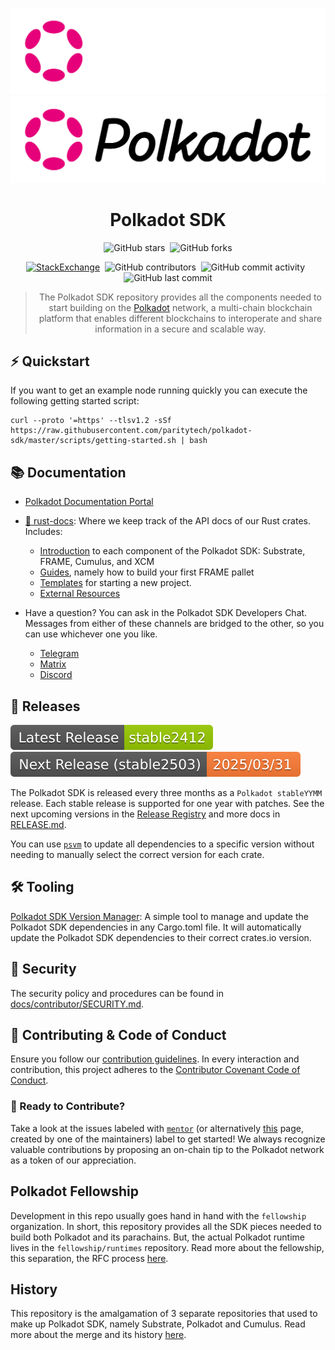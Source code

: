 <div align="center">

![SDK Logo](./docs/images/Polkadot_Logo_Horizontal_Pink_White.png#gh-dark-mode-only)
![SDK Logo](./docs/images/Polkadot_Logo_Horizontal_Pink_Black.png#gh-light-mode-only)

# Polkadot SDK

![GitHub stars](https://img.shields.io/github/stars/paritytech/polkadot-sdk)&nbsp;&nbsp;![GitHub
forks](https://img.shields.io/github/forks/paritytech/polkadot-sdk)

<!-- markdownlint-disable-next-line MD013 -->
[![StackExchange](https://img.shields.io/badge/StackExchange-Community%20&%20Support-222222?logo=stackexchange)](https://substrate.stackexchange.com/)&nbsp;&nbsp;![GitHub contributors](https://img.shields.io/github/contributors/paritytech/polkadot-sdk)&nbsp;&nbsp;![GitHub commit activity](https://img.shields.io/github/commit-activity/m/paritytech/polkadot-sdk)&nbsp;&nbsp;![GitHub last commit](https://img.shields.io/github/last-commit/paritytech/polkadot-sdk)

> The Polkadot SDK repository provides all the components needed to start building on the
> [Polkadot](https://polkadot.com/) network, a multi-chain blockchain platform that enables
> different blockchains to interoperate and share information in a secure and scalable way.

</div>

## ⚡ Quickstart
If you want to get an example node running quickly you can execute the following getting started script:

```
curl --proto '=https' --tlsv1.2 -sSf https://raw.githubusercontent.com/paritytech/polkadot-sdk/master/scripts/getting-started.sh | bash
```

## 📚 Documentation

* [Polkadot Documentation Portal](https://docs.polkadot.com)
* [🦀 rust-docs](https://paritytech.github.io/polkadot-sdk/master/polkadot_sdk_docs/index.html): Where we keep track of
the API docs of our Rust crates. Includes:
  * [Introduction](https://paritytech.github.io/polkadot-sdk/master/polkadot_sdk_docs/polkadot_sdk/index.html)
	to each component of the Polkadot SDK: Substrate, FRAME, Cumulus, and XCM
  * [Guides](https://paritytech.github.io/polkadot-sdk/master/polkadot_sdk_docs/guides/index.html),
	namely how to build your first FRAME pallet
  * [Templates](https://paritytech.github.io/polkadot-sdk/master/polkadot_sdk_docs/polkadot_sdk/templates/index.html)
    for starting a new project.
  * [External Resources](https://paritytech.github.io/polkadot-sdk/master/polkadot_sdk_docs/external_resources/index.html)
 
* Have a question? You can ask in the Polkadot SDK Developers Chat. Messages from either of these channels are bridged to the other, so you can use whichever one you like.
  * [Telegram](https://t.me/substratedevs)
  * [Matrix](https://matrix.to/#/#substratedevs:matrix.org)
  * [Discord](https://discord.com/channels/722223075629727774/997505821955076196)

## 🚀 Releases

<!-- markdownlint-disable-next-line MD013 -->
![Current Stable Release](https://raw.githubusercontent.com/paritytech/release-registry/main/badges/polkadot-sdk-latest.svg)&nbsp;&nbsp;![Next Stable Release](https://raw.githubusercontent.com/paritytech/release-registry/main/badges/polkadot-sdk-next.svg)

The Polkadot SDK is released every three months as a `Polkadot stableYYMM` release. Each stable release is supported for
one year with patches. See the next upcoming versions in the [Release
Registry](https://github.com/paritytech/release-registry/) and more docs in [RELEASE.md](./docs/RELEASE.md).

You can use [`psvm`](https://github.com/paritytech/psvm) to update all dependencies to a specific
version without needing to manually select the correct version for each crate.

## 🛠️ Tooling

[Polkadot SDK Version Manager](https://github.com/paritytech/psvm):
A simple tool to manage and update the Polkadot SDK dependencies in any Cargo.toml file.
It will automatically update the Polkadot SDK dependencies to their correct crates.io version.

## 🔐 Security

The security policy and procedures can be found in
[docs/contributor/SECURITY.md](./docs/contributor/SECURITY.md).

## 🤍 Contributing & Code of Conduct

Ensure you follow our [contribution guidelines](./docs/contributor/CONTRIBUTING.md). In every
interaction and contribution, this project adheres to the [Contributor Covenant Code of
Conduct](./docs/contributor/CODE_OF_CONDUCT.md).

### 👾 Ready to Contribute?

Take a look at the issues labeled with [`mentor`](https://github.com/paritytech/polkadot-sdk/labels/C1-mentor)
(or alternatively [this](https://mentor.tasty.limo/) page, created by one of the maintainers) label to get started!
We always recognize valuable contributions by proposing an on-chain tip to the Polkadot network as a token of our
appreciation.

## Polkadot Fellowship

Development in this repo usually goes hand in hand with the `fellowship` organization. In short,
this repository provides all the SDK pieces needed to build both Polkadot and its parachains. But,
the actual Polkadot runtime lives in the `fellowship/runtimes` repository. Read more about the
fellowship, this separation, the RFC process
[here](https://polkadot-fellows.github.io/dashboard/).

## History

This repository is the amalgamation of 3 separate repositories that used to make up Polkadot SDK,
namely Substrate, Polkadot and Cumulus. Read more about the merge and its history
[here](https://polkadot-public.notion.site/Polkadot-SDK-FAQ-fbc4cecc2c46443fb37b9eeec2f0d85f).

